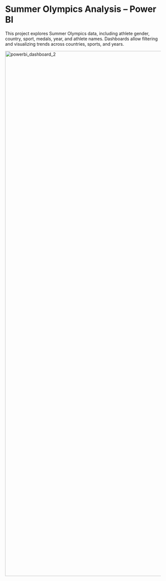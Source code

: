 # Summer Olympics Analysis – Power BI
This project explores Summer Olympics data, including athlete gender, country, sport, medals, year, and athlete names. Dashboards allow filtering and visualizing trends across countries, sports, and years.

<img width="2996" height="1692" alt="powerbi_dashboard_2" src="https://github.com/user-attachments/assets/77e3b781-ef99-43c6-a0e6-46cc37069c27" />
